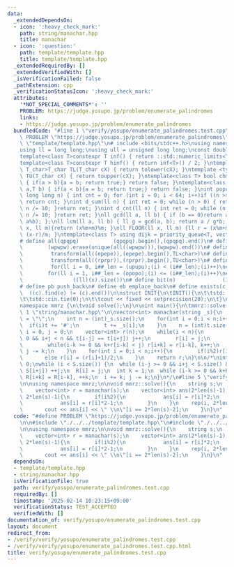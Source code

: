 ```yaml
---
data:
  _extendedDependsOn:
  - icon: ':heavy_check_mark:'
    path: string/manachar.hpp
    title: manachar
  - icon: ':question:'
    path: template/template.hpp
    title: template/template.hpp
  _extendedRequiredBy: []
  _extendedVerifiedWith: []
  _isVerificationFailed: false
  _pathExtension: cpp
  _verificationStatusIcon: ':heavy_check_mark:'
  attributes:
    '*NOT_SPECIAL_COMMENTS*': ''
    PROBLEM: https://judge.yosupo.jp/problem/enumerate_palindromes
    links:
    - https://judge.yosupo.jp/problem/enumerate_palindromes
  bundledCode: "#line 1 \"verify/yosupo/enumerate_palindromes.test.cpp\"\n#define\
    \ PROBLEM \"https://judge.yosupo.jp/problem/enumerate_palindromes\"\n\n#line 1\
    \ \"template/template.hpp\"\n# include <bits/stdc++.h>\nusing namespace std;\n\
    using ll = long long;\nusing ull = unsigned long long;\nconst double pi = acos(-1);\n\
    template<class T>constexpr T inf() { return ::std::numeric_limits<T>::max(); }\n\
    template<class T>constexpr T hinf() { return inf<T>() / 2; }\ntemplate <typename\
    \ T_char>T_char TL(T_char cX) { return tolower(cX); }\ntemplate <typename T_char>T_char\
    \ TU(T_char cX) { return toupper(cX); }\ntemplate<class T> bool chmin(T& a,T b)\
    \ { if(a > b){a = b; return true;} return false; }\ntemplate<class T> bool chmax(T&\
    \ a,T b) { if(a < b){a = b; return true;} return false; }\nint popcnt(unsigned\
    \ long long n) { int cnt = 0; for (int i = 0; i < 64; i++)if ((n >> i) & 1)cnt++;\
    \ return cnt; }\nint d_sum(ll n) { int ret = 0; while (n > 0) { ret += n % 10;\
    \ n /= 10; }return ret; }\nint d_cnt(ll n) { int ret = 0; while (n > 0) { ret++;\
    \ n /= 10; }return ret; }\nll gcd(ll a, ll b) { if (b == 0)return a; return gcd(b,\
    \ a%b); };\nll lcm(ll a, ll b) { ll g = gcd(a, b); return a / g*b; };\nll MOD(ll\
    \ x, ll m){return (x%m+m)%m; }\nll FLOOR(ll x, ll m) {ll r = (x%m+m)%m; return\
    \ (x-r)/m; }\ntemplate<class T> using dijk = priority_queue<T, vector<T>, greater<T>>;\n\
    # define all(qpqpq)           (qpqpq).begin(),(qpqpq).end()\n# define UNIQUE(wpwpw)\
    \        (wpwpw).erase(unique(all((wpwpw))),(wpwpw).end())\n# define LOWER(epepe)\
    \         transform(all((epepe)),(epepe).begin(),TL<char>)\n# define UPPER(rprpr)\
    \         transform(all((rprpr)),(rprpr).begin(),TU<char>)\n# define rep(i,upupu)\
    \         for(ll i = 0, i##_len = (upupu);(i) < (i##_len);(i)++)\n# define reps(i,opopo)\
    \        for(ll i = 1, i##_len = (opopo);(i) <= (i##_len);(i)++)\n# define len(x)\
    \                ((ll)(x).size())\n# define bit(n)               (1LL << (n))\n\
    # define pb push_back\n# define eb emplace_back\n# define exists(c, e)       \
    \  ((c).find(e) != (c).end())\n\nstruct INIT{\n\tINIT(){\n\t\tstd::ios::sync_with_stdio(false);\n\
    \t\tstd::cin.tie(0);\n\t\tcout << fixed << setprecision(20);\n\t}\n}INIT;\n\n\
    namespace mmrz {\n\tvoid solve();\n}\n\nint main(){\n\tmmrz::solve();\n}\n#line\
    \ 1 \"string/manachar.hpp\"\n\nvector<int> manachar(string _s){\n    string t\
    \ = \"\";\n    int n = (int)_s.size();\n    for(int i = 0;i < n;i++){\n      \
    \  if(i)t += '#';\n        t += _s[i];\n    }\n    n = (int)t.size();\n    int\
    \ i = 0, j = 0;\n    vector<int> r(n);\n    while(i < n){\n        while(i-j >=\
    \ 0 && i+j < n && t[i-j] == t[i+j]) j++;\n        r[i] = j;\n        int k = 1;\n\
    \        while(i-k >= 0 && k+r[i-k] < j) r[i+k] = r[i-k], k++;\n        i += k,\
    \ j -= k;\n    }\n    for(int i = 0;i < n;i++){\n        if(i%2)r[i] /= 2;\n \
    \       else r[i] = (r[i]+1)/2;\n    }\n    return r;\n}\n\n/*\nint i = 0, j =\
    \ 0;\nwhile (i < S.size()) {\n  while (i-j >= 0 && i+j < S.size() && S[i-j] ==\
    \ S[i+j]) ++j;\n  R[i] = j;\n  int k = 1;\n  while (i-k >= 0 && k+R[i-k] < j)\
    \ R[i+k] = R[i-k], ++k;\n  i += k; j -= k;\n}\n*/\n#line 5 \"verify/yosupo/enumerate_palindromes.test.cpp\"\
    \n\nusing namespace mmrz;\n\nvoid mmrz::solve(){\n    string s;\n    cin >> s;\n\
    \    vector<int> r = manachar(s);\n    vector<int> ans(2*len(s)-1);\n    rep(i,\
    \ 2*len(s)-1){\n        if(i%2){\n            ans[i] = r[i]*2;\n        }else{\n\
    \            ans[i] = r[i]*2-1;\n        }\n    }\n    rep(i, 2*len(s)-1){\n \
    \       cout << ans[i] << \" \\n\"[i == 2*len(s)-2];\n    }\n}\n"
  code: "#define PROBLEM \"https://judge.yosupo.jp/problem/enumerate_palindromes\"\
    \n\n#include \"./../../template/template.hpp\"\n#include \"./../../string/manachar.hpp\"\
    \n\nusing namespace mmrz;\n\nvoid mmrz::solve(){\n    string s;\n    cin >> s;\n\
    \    vector<int> r = manachar(s);\n    vector<int> ans(2*len(s)-1);\n    rep(i,\
    \ 2*len(s)-1){\n        if(i%2){\n            ans[i] = r[i]*2;\n        }else{\n\
    \            ans[i] = r[i]*2-1;\n        }\n    }\n    rep(i, 2*len(s)-1){\n \
    \       cout << ans[i] << \" \\n\"[i == 2*len(s)-2];\n    }\n}\n"
  dependsOn:
  - template/template.hpp
  - string/manachar.hpp
  isVerificationFile: true
  path: verify/yosupo/enumerate_palindromes.test.cpp
  requiredBy: []
  timestamp: '2025-02-14 10:23:15+09:00'
  verificationStatus: TEST_ACCEPTED
  verifiedWith: []
documentation_of: verify/yosupo/enumerate_palindromes.test.cpp
layout: document
redirect_from:
- /verify/verify/yosupo/enumerate_palindromes.test.cpp
- /verify/verify/yosupo/enumerate_palindromes.test.cpp.html
title: verify/yosupo/enumerate_palindromes.test.cpp
---
```

